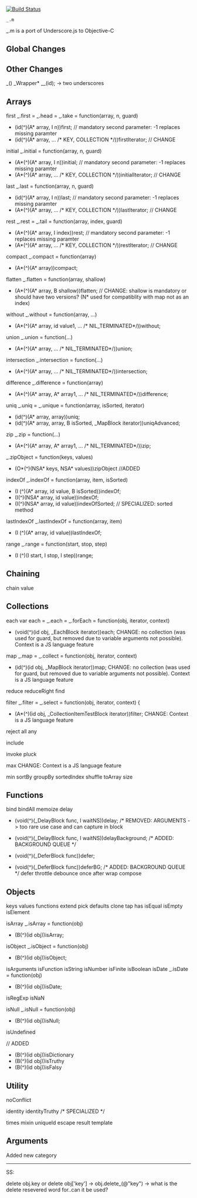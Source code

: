 [![Build Status](https:secure.travis-ci.org/kmalakoff/_.m.png)](http:travis-ci.org/kmalakoff/_.m)

````
_.m
````
_.m is a port of Underscore.js to Objective-C


Global Changes
------------

Other Changes
------------
_()
_Wrapper* __(id); -> two underscores

Arrays
------------

first
_.first = _.head = _.take = function(array, n, guard)
+ (id(^)(A* array, I n))first;  // mandatory second parameter: -1 replaces missing paramter
+ (id(^)(A* array, ... /* KEY, COLLECTION */))firstIterator; // CHANGE


initial
_.initial = function(array, n, guard)
+ (A*(^)(A* array, I n))initial; // mandatory second parameter: -1 replaces missing paramter
+ (A*(^)(A* array, ... /* KEY, COLLECTION */))initialIterator; // CHANGE

last
_.last = function(array, n, guard)
+ (id(^)(A* array, I n))last; // mandatory second parameter: -1 replaces missing paramter
+ (A*(^)(A* array, ... /* KEY, COLLECTION */))lastIterator; // CHANGE

rest
_.rest = _.tail = function(array, index, guard)
+ (A*(^)(A* array, I index))rest; // mandatory second parameter: -1 replaces missing paramter
+ (A*(^)(A* array, ... /* KEY, COLLECTION */))restIterator; // CHANGE

compact
_.compact = function(array)
+ (A*(^)(A* array))compact;

flatten
_.flatten = function(array, shallow)
+ (A*(^)(A* array, B shallow))flatten;
// CHANGE: shallow is mandatory or should have two versions? (N* used for compatiblity with map not as an index)

without
_.without = function(array, ...)
+ (A*(^)(A* array, id value1, ... /* NIL_TERMINATED*/))without;

union
_.union = function(...)
+ (A*(^)(A* array, ... /* NIL_TERMINATED*/))union;

intersection
_.intersection = function(...)
+ (A*(^)(A* array, ... /* NIL_TERMINATED*/))intersection;

difference
_.difference = function(array)
+ (A*(^)(A* array, A* array1, ... /* NIL_TERMINATED*/))difference;

uniq
_.uniq = _.unique = function(array, isSorted, iterator)
+ (id(^)(A* array, array))uniq;
+ (id(^)(A* array, array, B isSorted, _MapBlock iterator))uniqAdvanced;

zip
_.zip = function(...)
+ (A*(^)(A* array, A* array1, ... /* NIL_TERMINATED*/))zip;

_.zipObject = function(keys, values)
+ (O*(^)(NSA* keys, NSA* values))zipObject //ADDED

indexOf
_.indexOf = function(array, item, isSorted)
+ (I (^)(A* array, id value, B isSorted))indexOf;
+ (I(^)(NSA* array, id value))indexOf;
+ (I(^)(NSA* array, id value))indexOfSorted; // SPECIALIZED: sorted method

lastIndexOf
_.lastIndexOf = function(array, item)
+ (I (^)(A* array, id value))lastIndexOf;

range
_.range = function(start, stop, step)
+ (I (^)(I start, I stop, I step))range;

Chaining
------------

chain
value

Collections
------------

each
  var each = _.each = _.forEach = function(obj, iterator, context)
+ (void(^)(id obj, _EachBlock iterator))each;
CHANGE: no collection (was used for guard, but removed due to variable arguments not possible). Context is a JS language feature

map
_.map = _.collect = function(obj, iterator, context)
+ (id(^)(id obj, _MapBlock iterator))map;
CHANGE: no collection (was used for guard, but removed due to variable arguments not possible). Context is a JS language feature

reduce
reduceRight
find

filter
  _.filter = _.select = function(obj, iterator, context) {
+ (A*(^)(id obj, _CollectionItemTestBlock iterator))filter;
CHANGE: Context is a JS language feature

reject
all
any

include



invoke
pluck

max
CHANGE: Context is a JS language feature

min
sortBy
groupBy
sortedIndex
shuffle
toArray
size


Functions
------------

bind
bindAll
memoize
delay
+ (void(^)(_DelayBlock func, I waitNS))delay; /* REMOVED: ARGUMENTS -> too rare use case and can capture in block
+ (void(^)(_DelayBlock func, I waitNS))delayBackground; /* ADDED: BACKGROUND QUEUE */

+ (void(^)(_DeferBlock func))defer;
+ (void(^)(_DeferBlock func))deferBG; /* ADDED: BACKGROUND QUEUE */
defer
throttle
debounce
once
after
wrap
compose

Objects
------------

keys
values
functions
extend
pick
defaults
clone
tap
has
isEqual
isEmpty
isElement

isArray
_.isArray = function(obj)
+ (B(^)(id obj))isArray;

isObject
_.isObject = function(obj)
+ (B(^)(id obj))isObject;

isArguments
isFunction
isString
isNumber
isFinite
isBoolean
isDate
_.isDate = function(obj)
+ (B(^)(id obj))isDate;

isRegExp
isNaN

isNull
_.isNull = function(obj)
+ (B(^)(id obj))isNull;

isUndefined

// ADDED
+ (B(^)(id obj))isDictionary
+ (B(^)(id obj))isTruthy
+ (B(^)(id obj))isFalsy

Utility
------------

noConflict

identity
identityTruthy /* SPECIALIZED */

times
mixin
uniqueId
escape
result
template


Arguments
------------
Added new category


***************
SS:

delete obj.key or delete obj['key'] -> obj.delete_(@"key") -> what is the delete resevered word for..can it be used?